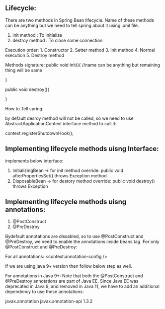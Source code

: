 ## Lifecycle: 
There are two methods in Spring Bean lifecycle. Name of these methods can be anything but we need to 
tell spring about it using .xml file.

1. init method : To initialize 
2. destroy method : To close some connection 


Execution order:
    1. Constructor
    2. Setter method
    3. Init method
    4. Normal execution
    5. Destroy method


Methods signature:
public void init(){     //name can be anything but remaining thing will be same

}

public void destroy(){

}


How to Tell spring:
<bean name="s1" class="com.sachin.lifecycle.Samosa" p:price="45" init-method="init" destroy-method="destroy" />

by default desroy method will not be called, so we need to use AbstractApplicationContext interface method to call it:

context.registerShutdownHook();



## Implementing lifecycle methods uisng Interface:
implements below interface:
1. InitializingBean -> for init method override:
    public void afterPropertiesSet() throws Exception method 
2. DisposableBean -> for destory method override:
    public void destroy() throws Exception

## Implementing lifecycle methods uisng annotations:    
1. @PostConstruct
2. @PreDestroy

Bydefault annotations are dissabled, so to use @PostConstruct and @PreDestroy, we need to enable the annotations inside beans tag.
For only @PostConstruct and @PreDestroy: 
<bean class="org.springframework.context.annotation.CommonAnnotationBeanPostProcessor"></bean>

For all annotations: 
<context:annotation-config />


If we are using java 9+ version then follow below step as well.

For annotations in Java 9+:
Note that both the @PostConstruct and @PreDestroy annotations are part of Java EE. Since Java EE was deprecated in Java 9, and removed in Java 11, we have to add an additional dependency to use these annotations:

<dependency>
    <groupId>javax.annotation</groupId>
    <artifactId>javax.annotation-api</artifactId>
    <version>1.3.2</version>
</dependency>
